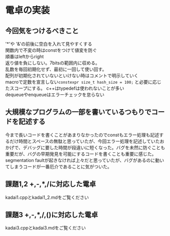 # 電卓の実装
## 今回気をつけるべきこと
'*'や '&'の前後に空白を入れて見やすくする  
関数内で不変の時はconstをつけて値変を防ぐ  
順番はleftからright  
返り値を負にしない。7bitsの範囲内に収める。  
乱数を毎回初期化せず、最初に一回して使い回す。  
配列が初期化されていないといけない時はコメントで明示していく  
macroで定数を宣言しない`constexpr size_t hash_size = 100;` と必要に応じたスコープにする。 
c++はtypedefは使われないことが多い  
dequeueやenqueueはエラーチェックを怠らない  
## 大規模なプログラムの一部を書いているつもりでコードを記述する  
今まで長いコードを書くことがあまりなかったのでconstもエラー処理も記述するだけ時間とスペースの無駄と思っていたが、今回エラー処理を記述していたおかげで、デバッグに要した時間が段違いに短くなった。バグを未然に防ぐことも重要だが、バグの早期発見を可能にするコードを書くことも重要に感じた。segmentation faultが起きなければ上々だと思っていたが、バグがあるのに動いてしまうコードが一番厄介であることに気がついた。
## 課題1,2 +,-,*,/に対応した電卓
kadai1.cppとkadai1_2.mdをご覧ください  
## 課題3  +,-,*,/,()に対応した電卓  
kadai3.cppとkadai3.mdをご覧ください  
